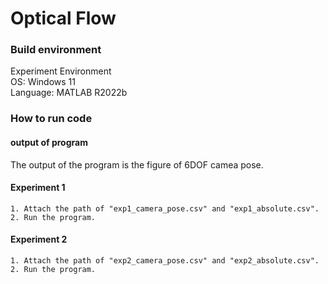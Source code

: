 # Optical Flow
### **Build environment**
Experiment Environment   
OS: Windows 11  
Language: MATLAB R2022b



### **How to run code**
#### **output of program**
The output of the program is the figure of 6DOF camea pose.
#### **Experiment 1** 
```shell
1. Attach the path of "exp1_camera_pose.csv" and "exp1_absolute.csv".
2. Run the program.
```  
#### **Experiment 2** 
```shell
1. Attach the path of "exp2_camera_pose.csv" and "exp2_absolute.csv".
2. Run the program.
```  